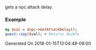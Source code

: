 gets a npc attack delay.
### Example

```perl
my $val = $npc->GetAttackDelay();
quest::say($val); # Returns double
```


Generated On 2018-01-15T13:04:48-08:00